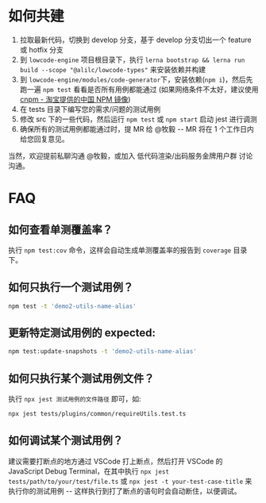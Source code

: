 # 如何共建

1. 拉取最新代码，切换到 develop 分支，基于 develop 分支切出一个 feature 或 hotfix 分支
2. 到 `lowcode-engine` 项目根目录下，执行 `lerna bootstrap && lerna run build --scope "@alilc/lowcode-types"` 来安装依赖并构建
3. 到 `lowcode-engine/modules/code-generator`下，安装依赖(`npm i`)，然后先跑一遍 `npm test` 看看是否所有用例都能通过 (如果网络条件不太好，建议使用 [cnpm - 淘宝提供的中国 NPM 镜像](https://npmmirror.com/))
4. 在 tests 目录下编写您的需求/问题的测试用例
5. 修改 src 下的一些代码，然后运行 `npm test` 或 `npm start` 启动 jest 进行调测
6. 确保所有的测试用例都能通过时，提 MR 给 @牧毅 -- MR 将在 1 个工作日内给您回复意见。

当然，欢迎提前私聊沟通 @牧毅，或加入 低代码渲染/出码服务金牌用户群 讨论沟通。

# FAQ

## 如何查看单测覆盖率？

执行 `npm test:cov` 命令，这样会自动生成单测覆盖率的报告到 `coverage` 目录下。

## 如何只执行一个测试用例？

```sh
npm test -t 'demo2-utils-name-alias'
```

## 更新特定测试用例的 expected:

```sh
npm test:update-snapshots -t 'demo2-utils-name-alias'
```

## 如何只执行某个测试用例文件？

执行 `npx jest 测试用例的文件路径` 即可，如:

```sh
npx jest tests/plugins/common/requireUtils.test.ts
```

## 如何调试某个测试用例？

建议需要打断点的地方通过 VSCode 打上断点，然后打开 VSCode 的 JavaScript Debug Terminal，在其中执行 `npx jest tests/path/to/your/test/file.ts` 或 `npx jest -t your-test-case-title` 来执行你的测试用例 -- 这样执行到打了断点的语句时会自动断住，以便调试。
